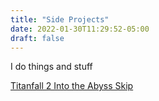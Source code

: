 ```yaml
---
title: "Side Projects"
date: 2022-01-30T11:29:52-05:00
draft: false
---
```


I do things and stuff



[Titanfall 2 Into the Abyss Skip](/proj/Titanfall2/)
